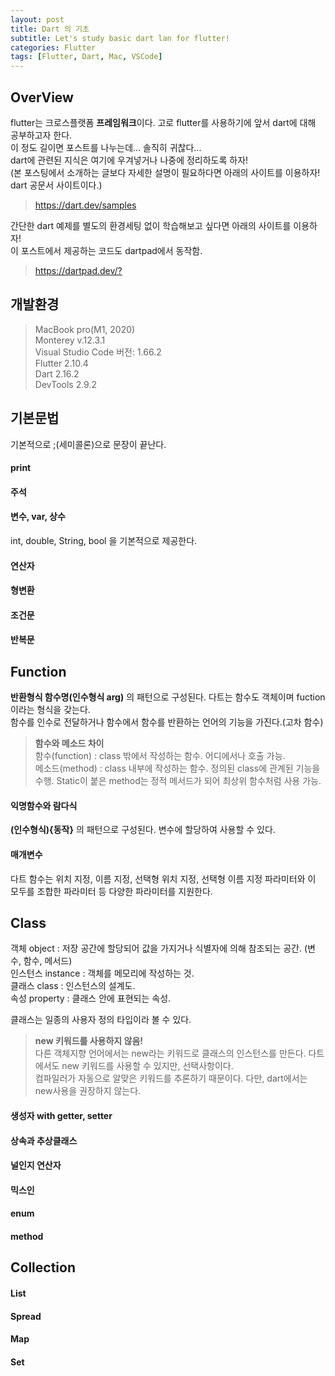 ```yaml
---
layout: post
title: Dart 의 기초
subtitle: Let's study basic dart lan for flutter!
categories: Flutter
tags: [Flutter, Dart, Mac, VSCode]
---
```

## OverView ##
flutter는 크로스플랫폼 **프레임워크**이다. 고로 flutter를 사용하기에 앞서 dart에 대해 공부하고자 한다.  
이 정도 길이면 포스트를 나누는데... 솔직히 귀찮다...  
dart에 관련된 지식은 여기에 우겨넣거나 나중에 정리하도록 하자!  
(본 포스팅에서 소개하는 글보다 자세한 설명이 필요하다면 아래의 사이트를 이용하자! dart 공문서 사이트이다.)
> <https://dart.dev/samples>

간단한 dart 예제를 별도의 환경세팅 없이 학습해보고 싶다면 아래의 사이트를 이용하자!   
이 포스트에서 제공하는 코드도 dartpad에서 동작함.
> <https://dartpad.dev/?>

## 개발환경 ##
> MacBook pro(M1, 2020)  
> Monterey v.12.3.1  
> Visual Studio Code 버전: 1.66.2  
> Flutter 2.10.4  
> Dart 2.16.2  
> DevTools 2.9.2  
  
## 기본문법 ##
기본적으로 ;(세미콜론)으로 문장이 끝난다.  
#### print ####
<script src="https://gist.github.com/pausacoffee/6e8971504048ae2fb7225931911b508a.js"></script> 
#### 주석 ####
<script src="https://gist.github.com/pausacoffee/34ad2f0100c9105d3d7e88104b79dc83.js"></script>
#### 변수, var, 상수 ####
int, double, String, bool 을 기본적으로 제공한다.  
<script src="https://gist.github.com/pausacoffee/8792186514b2cc332c165745e1722f4c.js"></script> 
#### 연산자 ####
<script src="https://gist.github.com/pausacoffee/994680d065decee91216dd2c00eca45d.js"></script>
#### 형변환 ####
<script src="https://gist.github.com/pausacoffee/bb5684ec616477be3caa846b298f767c.js"></script>
#### 조건문 ####
<script src="https://gist.github.com/pausacoffee/8e72a9fb206b2f7d5bb2e6745b4798d9.js"></script>
#### 반복문 ####
<script src="https://gist.github.com/pausacoffee/c6a18ca39ab9a343a96c0c6003fa264a.js"></script>
  
## Function ##
**반환형식 함수명(인수형식 arg)** 의 패턴으로 구성된다. 다트는 함수도 객체이며 fuction이라는 형식을 갖는다.  
함수를 인수로 전달하거나 함수에서 함수를 반환하는 언어의 기능을 가진다.(고차 함수) 

> **함수와 메소드 차이**  
> 함수(function) : class 밖에서 작성하는 함수. 어디에서나 호출 가능.  
> 메소드(method) : class 내부에 작성하는 함수. 정의된 class에 관계된 기능을 수행. Static이 붙은 method는 정적 메서드가 되어 최상위 함수처럼 사용 가능.  

#### 익명함수와 람다식 ####
**(인수형식){동작}** 의 패턴으로 구성된다. 변수에 할당하여 사용할 수 있다.
<script src="https://gist.github.com/pausacoffee/b2ffd58a945a9465660eb1837fa37843.js"></script>
#### 매개변수 ####
다트 함수는 위치 지정, 이름 지정, 선택형 위치 지정, 선택형 이름 지정 파라미터와 이 모두를 조합한 파라미터 등 다양한 파라미터를 지원한다.
<script src="https://gist.github.com/pausacoffee/63939b9749f9ad4a9f007e63d49c198a.js"></script>

## Class ##
객체 object : 저장 공간에 할당되어 값을 가지거나 식별자에 의해 참조되는 공간. (변수, 함수, 메서드)  
인스턴스 instance : 객체를 메모리에 작성하는 것.  
클래스 class : 인스턴스의 설계도.   
속성 property : 클래스 안에 표현되는 속성.  
  
클래스는 일종의 사용자 정의 타입이라 볼 수 있다.

> **new 키워드를 사용하지 않음!**  
> 다른 객체지향 언어에서는 new라는 키워드로 클래스의 인스턴스를 만든다. 다트에서도 new 키워드를 사용할 수 있지만, 선택사항이다.  
> 컴파일러가 자동으로 알맞은 키워드를 추론하기 때문이다. 다만, dart에서는 new사용을 권장하지 않는다.

#### 생성자 with getter, setter ####
<script src="https://gist.github.com/pausacoffee/35293245ca222ebb167e7d5f1c8517f8.js"></script>

#### 상속과 추상클래스 ####
#### 널인지 연산자 ####
#### 믹스인 ####
#### enum ####
#### method ####
  
## Collection ##
#### List ####
#### Spread ####
#### Map ####
#### Set ####
